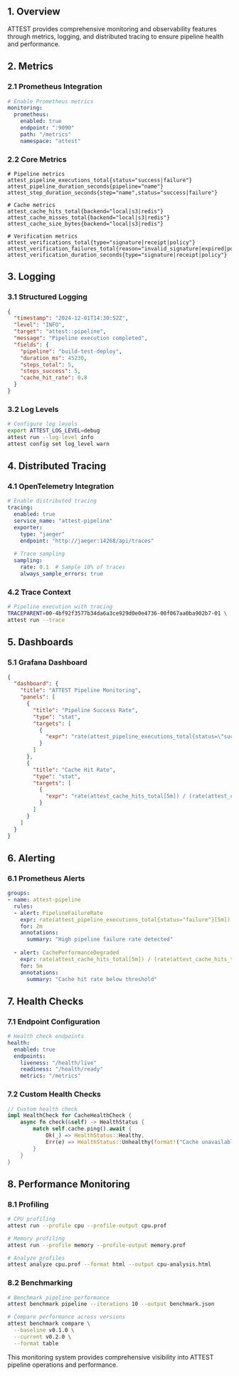 ## 1. Overview

ATTEST provides comprehensive monitoring and observability features through metrics, logging, and distributed tracing to ensure pipeline health and performance.

## 2. Metrics

### 2.1 Prometheus Integration

```yaml
# Enable Prometheus metrics
monitoring:
  prometheus:
    enabled: true
    endpoint: ":9090"
    path: "/metrics"
    namespace: "attest"
```

### 2.2 Core Metrics

```
# Pipeline metrics
attest_pipeline_executions_total{status="success|failure"}
attest_pipeline_duration_seconds{pipeline="name"}
attest_step_duration_seconds{step="name",status="success|failure"}

# Cache metrics  
attest_cache_hits_total{backend="local|s3|redis"}
attest_cache_misses_total{backend="local|s3|redis"}
attest_cache_size_bytes{backend="local|s3|redis"}

# Verification metrics
attest_verifications_total{type="signature|receipt|policy"}
attest_verification_failures_total{reason="invalid_signature|expired|policy_violation"}
attest_verification_duration_seconds{type="signature|receipt|policy"}
```

## 3. Logging

### 3.1 Structured Logging

```json
{
  "timestamp": "2024-12-01T14:30:52Z",
  "level": "INFO",
  "target": "attest::pipeline",
  "message": "Pipeline execution completed",
  "fields": {
    "pipeline": "build-test-deploy",
    "duration_ms": 45230,
    "steps_total": 5,
    "steps_success": 5,
    "cache_hit_rate": 0.8
  }
}
```

### 3.2 Log Levels

```bash
# Configure log levels
export ATTEST_LOG_LEVEL=debug
attest run --log-level info
attest config set log_level warn
```

## 4. Distributed Tracing

### 4.1 OpenTelemetry Integration

```yaml
# Enable distributed tracing
tracing:
  enabled: true
  service_name: "attest-pipeline"
  exporter:
    type: "jaeger"
    endpoint: "http://jaeger:14268/api/traces"
    
  # Trace sampling
  sampling:
    rate: 0.1  # Sample 10% of traces
    always_sample_errors: true
```

### 4.2 Trace Context

```bash
# Pipeline execution with tracing
TRACEPARENT=00-4bf92f3577b34da6a3ce929d0e0e4736-00f067aa0ba902b7-01 \
attest run --trace
```

## 5. Dashboards

### 5.1 Grafana Dashboard

```json
{
  "dashboard": {
    "title": "ATTEST Pipeline Monitoring",
    "panels": [
      {
        "title": "Pipeline Success Rate",
        "type": "stat",
        "targets": [
          {
            "expr": "rate(attest_pipeline_executions_total{status=\"success\"}[5m]) / rate(attest_pipeline_executions_total[5m])"
          }
        ]
      },
      {
        "title": "Cache Hit Rate",
        "type": "stat", 
        "targets": [
          {
            "expr": "rate(attest_cache_hits_total[5m]) / (rate(attest_cache_hits_total[5m]) + rate(attest_cache_misses_total[5m]))"
          }
        ]
      }
    ]
  }
}
```

## 6. Alerting

### 6.1 Prometheus Alerts

```yaml
groups:
- name: attest-pipeline
  rules:
  - alert: PipelineFailureRate
    expr: rate(attest_pipeline_executions_total{status="failure"}[5m]) > 0.1
    for: 2m
    annotations:
      summary: "High pipeline failure rate detected"
      
  - alert: CachePerformanceDegraded
    expr: rate(attest_cache_hits_total[5m]) / (rate(attest_cache_hits_total[5m]) + rate(attest_cache_misses_total[5m])) < 0.5
    for: 5m
    annotations:
      summary: "Cache hit rate below threshold"
```

## 7. Health Checks

### 7.1 Endpoint Configuration

```yaml
# Health check endpoints
health:
  enabled: true
  endpoints:
    liveness: "/health/live"
    readiness: "/health/ready"
    metrics: "/metrics"
```

### 7.2 Custom Health Checks

```rust
// Custom health check
impl HealthCheck for CacheHealthCheck {
    async fn check(&self) -> HealthStatus {
        match self.cache.ping().await {
            Ok(_) => HealthStatus::Healthy,
            Err(e) => HealthStatus::Unhealthy(format!("Cache unavailable: {}", e))
        }
    }
}
```

## 8. Performance Monitoring

### 8.1 Profiling

```bash
# CPU profiling
attest run --profile cpu --profile-output cpu.prof

# Memory profiling  
attest run --profile memory --profile-output memory.prof

# Analyze profiles
attest analyze cpu.prof --format html --output cpu-analysis.html
```

### 8.2 Benchmarking

```bash
# Benchmark pipeline performance
attest benchmark pipeline --iterations 10 --output benchmark.json

# Compare performance across versions
attest benchmark compare \
  --baseline v0.1.0 \
  --current v0.2.0 \
  --format table
```

This monitoring system provides comprehensive visibility into ATTEST pipeline operations and performance.